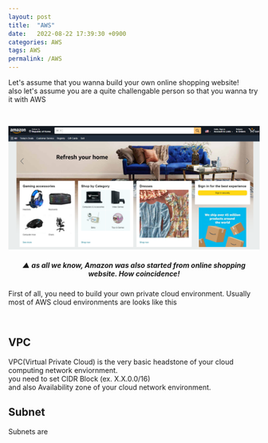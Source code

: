 ```yaml
---
layout: post
title:  "AWS"
date:   2022-08-22 17:39:30 +0900
categories: AWS
tags: AWS
permalink: /AWS
---
```


Let's assume that you wanna build your own online shopping website! \
also let's assume you are a quite challengable person so that you wanna try it with AWS

<br/>

![amazon-website](/assets/amazon-page.png)
##### <p align="center"> ▲ as all we know, Amazon was also started from online shopping website. How coincidence!</p>

First of all, you need to build your own private cloud environment.
Usually most of AWS cloud environments are looks like this

<br/>

## VPC

VPC(Virtual Private Cloud) is the very basic headstone of your cloud computing network enviornment.  
you need to set CIDR Block (ex. X.X.0.0/16) \
and also Availability zone of your cloud network environment.

## Subnet
Subnets are 
